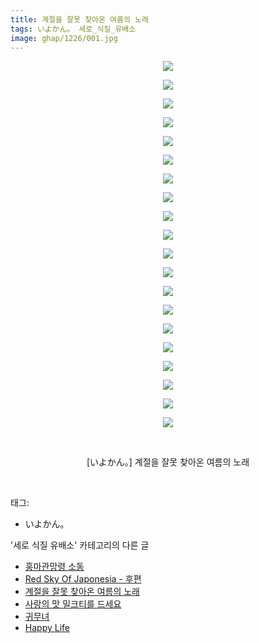 ```yaml
---
title: 계절을 잘못 찾아온 여름의 노래
tags: いよかん。 세로_식질_유배소
image: ghap/1226/001.jpg
---
```

<div class="article">
<p style="text-align: center; clear: none; float: none;"><img src="{{ site.nasurl }}/ghap/1226/001.jpg"/></p>
<p style="text-align: center; clear: none; float: none;"><img src="{{ site.nasurl }}/ghap/1226/002.jpg"/></p>
<p style="text-align: center; clear: none; float: none;"><img src="{{ site.nasurl }}/ghap/1226/003.jpg"/></p>
<p style="text-align: center; clear: none; float: none;"><img src="{{ site.nasurl }}/ghap/1226/004.jpg"/></p>
<p style="text-align: center; clear: none; float: none;"><img src="{{ site.nasurl }}/ghap/1226/005.jpg"/></p>
<p style="text-align: center; clear: none; float: none;"><img src="{{ site.nasurl }}/ghap/1226/006.jpg"/></p>
<p style="text-align: center; clear: none; float: none;"><img src="{{ site.nasurl }}/ghap/1226/007.jpg"/></p>
<p style="text-align: center; clear: none; float: none;"><img src="{{ site.nasurl }}/ghap/1226/008.jpg"/></p>
<p style="text-align: center; clear: none; float: none;"><img src="{{ site.nasurl }}/ghap/1226/009.jpg"/></p>
<p style="text-align: center; clear: none; float: none;"><img src="{{ site.nasurl }}/ghap/1226/010.jpg"/></p>
<p style="text-align: center; clear: none; float: none;"><img src="{{ site.nasurl }}/ghap/1226/011.jpg"/></p>
<p style="text-align: center; clear: none; float: none;"><img src="{{ site.nasurl }}/ghap/1226/012.jpg"/></p>
<p style="text-align: center; clear: none; float: none;"><img src="{{ site.nasurl }}/ghap/1226/013.jpg"/></p>
<p style="text-align: center; clear: none; float: none;"><img src="{{ site.nasurl }}/ghap/1226/014.jpg"/></p>
<p style="text-align: center; clear: none; float: none;"><img src="{{ site.nasurl }}/ghap/1226/015.jpg"/></p>
<p style="text-align: center; clear: none; float: none;"><img src="{{ site.nasurl }}/ghap/1226/016.jpg"/></p>
<p style="text-align: center; clear: none; float: none;"><img src="{{ site.nasurl }}/ghap/1226/017.jpg"/></p>
<p style="text-align: center; clear: none; float: none;"><img src="{{ site.nasurl }}/ghap/1226/018.jpg"/></p>
<p style="text-align: center; clear: none; float: none;"><img src="{{ site.nasurl }}/ghap/1226/019.jpg"/></p>
<p style="text-align: center; clear: none; float: none;"><img src="{{ site.nasurl }}/ghap/1226/020.jpg"/></p>
<p style="text-align: center; clear: none; float: none;"><br/></p>
<p style="text-align: center; clear: none; float: none;">[いよかん。] 계절을 잘못 찾아온 여름의 노래</p>
<p><br/></p>
</div><div class="tagTrail">
<p>태그: </p>
<ul>
<li>いよかん。</li>
</ul>
</div><div class="another">
<p>'세로 식질 유배소' 카테고리의 다른 글</p>
<ul>
<li><a href="/2016-08-04-ghap_1344">홍마관망령 소동</a></li>
<li><a href="/2016-08-01-ghap_1293">Red Sky Of Japonesia - 후편</a></li>
<li><a href="/2016-07-30-ghap_1226">계절을 잘못 찾아온 여름의 노래</a></li>
<li><a href="/2016-07-28-ghap_1184">사랑의 맛 밀크티를 드세요</a></li>
<li><a href="/2016-07-28-ghap_1177">귀무녀</a></li>
<li><a href="/2016-07-27-ghap_1153">Happy Life</a></li>
</ul>
</div><div class="cb_module cb_fluid">
<div class="cb_wrt cb_profile">
</div><!-- commentList close -->
</div>